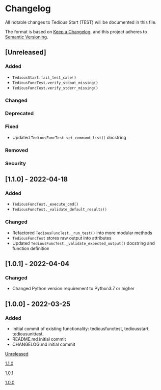 # Changelog

All notable changes to Tedious Start (TEST) will be documented in this file.

The format is based on [Keep a Changelog](https://keepachangelog.com/en/1.0.0/),
and this project adheres to [Semantic Versioning](https://semver.org/spec/v2.0.0.html).

## [Unreleased]

### Added

- `TediousStart.fail_test_case()`
- `TediousFuncTest.verify_stdout_missing()`
- `TediousFuncTest.verify_stderr_missing()`

### Changed

### Deprecated

### Fixed

- Updated `TediousFuncTest.set_command_list()` docstring

### Removed

### Security

## [1.1.0] - 2022-04-18

### Added

- `TediousFuncTest._execute_cmd()`
- `TediousFuncTest._validate_default_results()`

### Changed

- Refactored `TediousFuncTest._run_test()` into more modular methods
- `TediousFuncTest` stores raw output into attributes
- Updated `TediousFuncTest._validate_expected_output()` docstring and function definition

## [1.0.1] - 2022-04-04

### Changed

- Changed Python version requirement to Python3.7 or higher

## [1.0.0] - 2022-03-25

### Added

- Initial commit of existing functionality: tediousfunctest, tediousstart, tediousunittest.
- README.md initial commit
- CHANGELOG.md initial commit

[Unreleased](https://github.com/hark130/tedious-start/compare/v1.1.0...dev)

[1.1.0](https://github.com/hark130/tedious-start/tree/v1.1.0)

[1.0.1](https://github.com/hark130/tedious-start/tree/v1.0.1)

[1.0.0](https://github.com/hark130/tedious-start/tree/v1.0.0)
